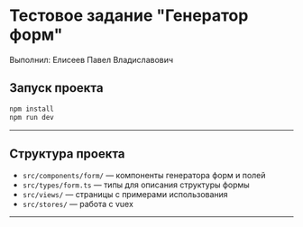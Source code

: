 # Тестовое задание "Генератор форм"

Выполнил: Елисеев Павел Владиславович

## Запуск проекта

```bash
npm install
npm run dev
```

---
## Структура проекта

- `src/components/form/` — компоненты генератора форм и полей
- `src/types/form.ts` — типы для описания структуры формы
- `src/views/` — страницы с примерами использования
- `src/stores/` — работа с vuex

---